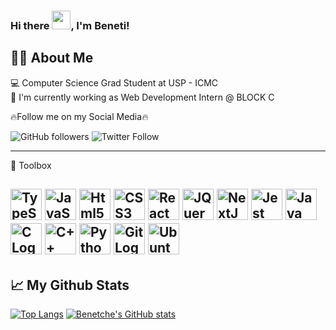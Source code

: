 ### Hi there <img src="https://raw.githubusercontent.com/MartinHeinz/MartinHeinz/master/wave.gif" width="30px">, I'm Beneti!

## :man_beard: About Me
💻 Computer Science Grad Student at USP - ICMC\
🔭 I'm currently working as Web Development Intern @ BLOCK C




:fire:Follow me on my Social Media:fire:

![GitHub followers](https://img.shields.io/github/followers/benetche?style=social)
![Twitter Follow](https://img.shields.io/twitter/follow/benetteta?style=social)


---
🧰 Toolbox

<img src="https://cdn.worldvectorlogo.com/logos/typescript.svg" alt="TypeScript Logo" width="50" height="50"/> <img src="https://cdn.worldvectorlogo.com/logos/logo-javascript.svg" alt="JavaScript Logo" width="50" height="50"/> <img src="https://cdn.worldvectorlogo.com/logos/html-1.svg" alt="Html5 Logo" width="50" height="50"/> <img src="https://cdn.worldvectorlogo.com/logos/css-3.svg" alt="CSS3 Logo" width="50" height="50"/> <img src="https://cdn.worldvectorlogo.com/logos/react-2.svg" alt="React Logo" width="50" height="50"/> <img src="https://cdn.worldvectorlogo.com/logos/jquery-2.svg" alt="JQuery Logo" width="50" height="50"/> <img src="https://cdn.worldvectorlogo.com/logos/next-js.svg" alt="NextJS Logo" width="50" height="50"/> <img src="https://cdn.worldvectorlogo.com/logos/jest-2.svg" alt="Jest Logo" width="50" height="50"/> <img src="https://cdn.worldvectorlogo.com/logos/java-4.svg" alt="Java Logo" width="50" height="50"/> <img src="https://cdn.worldvectorlogo.com/logos/c-1.svg" alt="C Logo" width="50" height="50"/> <img src="https://cdn.worldvectorlogo.com/logos/c.svg" alt="C++ Logo" width="50" height="50"/> <img src="https://cdn.worldvectorlogo.com/logos/python-5.svg" alt="Python Logo" width="50" height="50"/> <img src="https://cdn.worldvectorlogo.com/logos/git-icon.svg" alt="Git Logo" width="50" height="50"/> <img src="https://cdn.worldvectorlogo.com/logos/ubuntu-orange.svg" alt="Ubuntu Logo" width="50" height="50"/> 
---
## &#x1f4c8; My Github Stats
[![Top Langs](https://github-readme-stats.vercel.app/api/top-langs/?username=benetche)](https://github.com/anuraghazra/github-readme-stats)
[![Benetche's GitHub stats](https://github-readme-stats.vercel.app/api?username=benetche)](https://github.com/anuraghazra/github-readme-stats)


<!--
**benetche/benetche** is a ✨ _special_ ✨ repository because its `README.md` (this file) appears on your GitHub profile.

Here are some ideas to get you started:

- 🔭 I’m currently working on ...
- 🌱 I’m currently learning ...
- 👯 I’m looking to collaborate on ...
- 🤔 I’m looking for help with ...
- 💬 Ask me about ...
- 📫 How to reach me: ...
- 😄 Pronouns: ...
- ⚡ Fun fact: ...
-->
